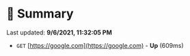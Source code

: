 # 📖 Summary
Last updated: **9/6/2021, 11:32:05 PM**

- `GET` [https://google.com](https://google.com) - **Up** (609ms)
